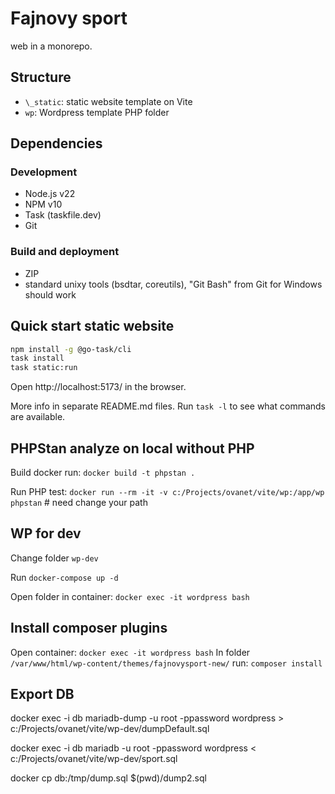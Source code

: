 # Fajnovy sport

web in a monorepo.

## Structure

- `\_static`: static website template on Vite
- `wp`: Wordpress template PHP folder

## Dependencies

### Development

- Node.js v22
- NPM v10
- Task (taskfile.dev)
- Git

### Build and deployment

- ZIP
- standard unixy tools (bsdtar, coreutils), "Git Bash" from Git for Windows should work

## Quick start static website

```sh
npm install -g @go-task/cli
task install
task static:run
```

Open http://localhost:5173/ in the browser.

More info in separate README.md files. Run `task -l` to see what commands are available.

## PHPStan analyze on local without PHP

Build docker run: `docker build -t phpstan .`

Run PHP test: `docker run --rm -it -v c:/Projects/ovanet/vite/wp:/app/wp phpstan` # need change your path

## WP for dev

Change folder `wp-dev`

Run `docker-compose up -d`

Open folder in container: `docker exec -it wordpress bash`

## Install composer plugins

Open container: `docker exec -it wordpress bash`
In folder `/var/www/html/wp-content/themes/fajnovysport-new/` run: `composer install`

## Export DB

docker exec -i db mariadb-dump -u root -ppassword wordpress > c:/Projects/ovanet/vite/wp-dev/dumpDefault.sql

docker exec -i db mariadb -u root -ppassword wordpress < c:/Projects/ovanet/vite/wp-dev/sport.sql

docker cp db:/tmp/dump.sql $(pwd)/dump2.sql
